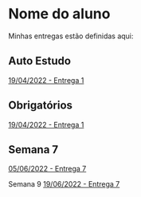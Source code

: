# Nome do aluno
Minhas entregas estão definidas aqui:
## Auto Estudo
<a href="https://github.com/Intelihub/Template_Aluno/blob/main/02_AUT_EST_ENTREGA/Coloque%20aqui%20as%20entregas%20do%20seu%20auto%20estudo.rtf"> 19/04/2022 - Entrega 1 </a>
## Obrigatórios
<a href="https://github.com/Intelihub/Template_Aluno/blob/main/03_EX_OBRIGATORIOS/Coloque%20aqui%20entregas%20de%20exerc%C3%ADcios%20obrigat%C3%B3rios.rtf"> 19/04/2022 - Entrega 1 </a>
## Semana 7
<a href="https://github.com/Gibeking/Template_Aluno.beny/tree/main/04_AUT_EST_EX_OBRIGATORIOS/Semana%207"> 05/06/2022 - Entrega 7 </a> 

 Semana 9
<a href="https://github.com/Gibeking/Template_Aluno.beny/tree/main/04_AUT_EST_EX_OBRIGATORIOS/Semana%209##"> 19/06/2022 - Entrega 7 </a> 
